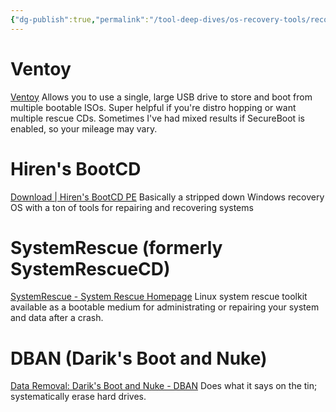 ```yaml
---
{"dg-publish":true,"permalink":"/tool-deep-dives/os-recovery-tools/recovery-tools-index/"}
---
```


# Ventoy
[Ventoy](https://www.ventoy.net/en/index.html)
Allows you to use a single, large USB drive to store and boot from multiple bootable ISOs. Super helpful if you're distro hopping or want multiple rescue CDs. Sometimes I've had mixed results if SecureBoot is enabled, so your mileage may vary.

# Hiren's BootCD
[Download | Hiren's BootCD PE](https://www.hirensbootcd.org/download/)
Basically a stripped down Windows recovery OS with a ton of tools for repairing and recovering systems

# SystemRescue (formerly SystemRescueCD)
[SystemRescue - System Rescue Homepage](https://www.system-rescue.org/)
Linux system rescue toolkit available as a bootable medium for administrating or repairing your system and data after a crash.

# DBAN (Darik's Boot and Nuke)
[Data Removal: Darik's Boot and Nuke - DBAN](https://dban.org/)
Does what it says on the tin; systematically erase hard drives.